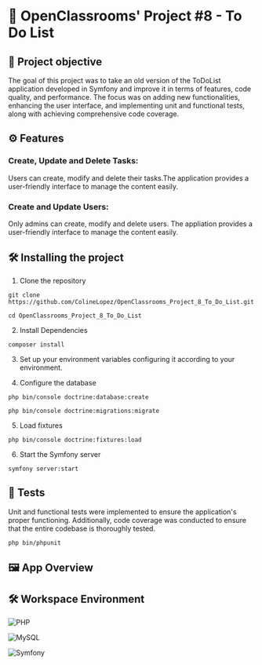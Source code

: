 # 📝 OpenClassrooms' Project #8 - To Do List

## 🚀 Project objective 

The goal of this project was to take an old version of the ToDoList application developed in Symfony and improve it in terms of features, code quality, and performance. The focus was on adding new functionalities, enhancing the user interface, and implementing unit and functional tests, along with achieving comprehensive code coverage.

## ⚙️ Features

### Create, Update and Delete Tasks:

Users can create, modify and delete their tasks.The application provides a user-friendly interface to manage the content easily. 

### Create and Update Users:

Only admins can create, modify and delete users. The appliation provides a user-friendly interface to manage the content easily.

## 🛠️ Installing the project

1. Clone the repository
   
`git clone https://github.com/ColineLopez/OpenClassrooms_Project_8_To_Do_List.git`

`cd OpenClassrooms_Project_8_To_Do_List`

2. Install Dependencies

`composer install`

3. Set up your environment variables configuring it according to your environment.
   
4. Configure the database

`php bin/console doctrine:database:create`

`php bin/console doctrine:migrations:migrate`

5. Load fixtures

`php bin/console doctrine:fixtures:load`

6. Start the Symfony server

`symfony server:start`

## 🧪 Tests

Unit and functional tests were implemented to ensure the application's proper functioning. Additionally, code coverage was conducted to ensure that the entire codebase is thoroughly tested.

`php bin/phpunit`

## 🖼️ App Overview

## 🛠️ Workspace Environment

![PHP](https://img.shields.io/badge/PHP-8.3.1-blue)

![MySQL](https://img.shields.io/badge/MySQL-8.0.31-orange)

![Symfony](https://img.shields.io/badge/Symfony-6.4-green)

